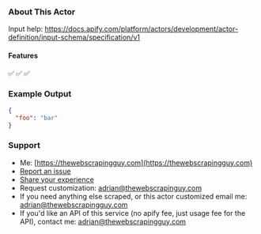 ### About This Actor

Input help:
https://docs.apify.com/platform/actors/development/actor-definition/input-schema/specification/v1

#### Features

✅
✅
✅

### Example Output

```json
{
  "foo": "bar"
}
```

### Support

- Me: [https://thewebscrapingguy.com](https://thewebscrapingguy.com)
- [Report an issue](https://console.apify.com/actors/{actorId}#/issues)
- [Share your experience](https://console.apify.com/actors/{actorId}#/issues)
- Request customization: adrian@thewebscrapinguy.com
- If you need anything else scraped, or this actor customized email me: adrian@thewebscrapingguy.com
- If you'd like an API of this service (no apify fee, just usage fee for the API), contact me: adrian@thewebscrapingguy.com
